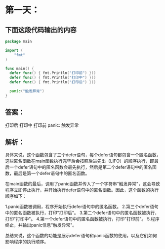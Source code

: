 # 第一天：

## 下面这段代码输出的内容

```go
package main

import (
	"fmt"
)

func main() {
  defer func() { fmt.Println("打印前") }()
  defer func() { fmt.Println("打印中") }()
  defer func() { fmt.Println("打印后") }()

  panic("触发异常")
}
```

## 答案：
打印后
打印中
打印前
panic: 触发异常

## 解析：

具体来说，这个函数包含了三个defer语句，每个defer语句都包含一个匿名函数，这些匿名函数在main函数执行完毕后会按照后进先出（LIFO）的顺序执行，即最后一个defer语句中的匿名函数会最先执行，然后是第二个defer语句中的匿名函数，最后是第一个defer语句中的匿名函数。

在main函数的最后，调用了panic函数并传入了一个字符串"触发异常"，这会导致程序立即停止执行，并开始执行defer语句中的匿名函数。因此，这个函数的执行顺序如下：

1.panic函数被调用，程序开始执行defer语句中的匿名函数。
2.第三个defer语句中的匿名函数被执行，打印"打印后"。
3.第二个defer语句中的匿名函数被执行，打印"打印中"。
4.第一个defer语句中的匿名函数被执行，打印"打印前"。
5.程序终止，并输出panic信息"触发异常"。

总结来说，这个函数的功能是展示defer语句和panic函数的使用，以及它们如何影响程序的执行顺序。
